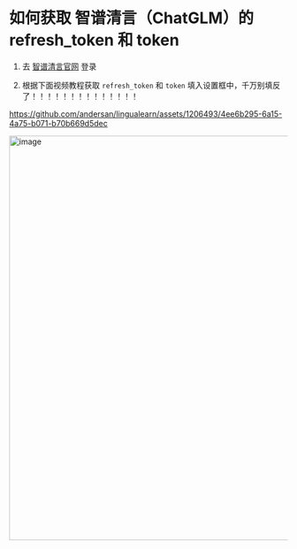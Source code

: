 如何获取 智谱清言（ChatGLM）的 refresh_token 和 token
=================================================

1. 去 [智谱清言官网](https://chatglm.cn) 登录

2. 根据下面视频教程获取 `refresh_token` 和 `token` 填入设置框中，千万别填反了！！！！！！！！！！！！！！

https://github.com/andersan/lingualearn/assets/1206493/4ee6b295-6a15-4a75-b071-b70b669d5dec

<img width="732" alt="image" src="https://github.com/andersan/lingualearn/assets/1206493/3ca65ed0-dab8-4101-a2e0-4d346b885461">
